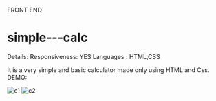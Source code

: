 FRONT END 
# simple---calc
Details:
Responsiveness: YES
Languages : HTML,CSS

It is a very simple and basic calculator made only using HTML and Css.
DEMO:

![c1](https://user-images.githubusercontent.com/111978576/227483217-fa6f6b69-af12-4e53-9c0c-e36ba99dfe99.PNG)
![c2](https://user-images.githubusercontent.com/111978576/227483223-5cea54a2-80ec-43f9-859a-b65684e5dd2a.PNG)

